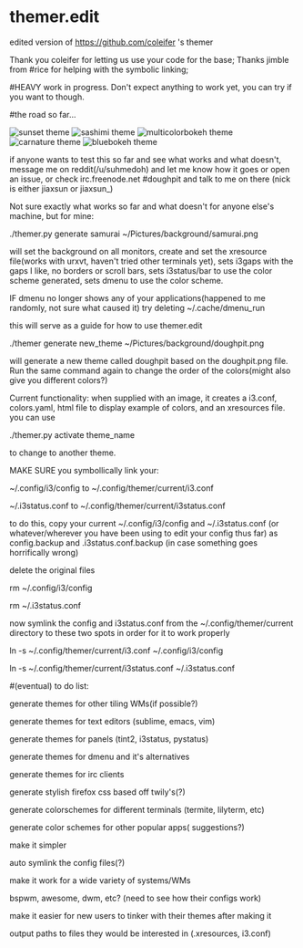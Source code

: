 # themer.edit
edited version of https://github.com/coleifer 's themer

Thank you coleifer for letting us use your code for the base;
Thanks jimble from #rice for helping with the symbolic linking;

#HEAVY work in progress.  Don't expect anything to work yet, you can try if you want to though.

#the road so far...

![sunset theme](http://i.imgur.com/3U5P8iX.jpg)
![sashimi theme](http://i.imgur.com/cKttKA7.jpg)
![multicolorbokeh theme](http://i.imgur.com/x6tDdL2.jpg)
![carnature theme](http://i.imgur.com/mk2piwr.jpg)
![bluebokeh theme](http://i.imgur.com/XMpzu3l.jpg)


if anyone wants to test this so far and see what works and what doesn't, message me on reddit(/u/suhmedoh) and let me know how it goes or open an issue, or check irc.freenode.net #doughpit and talk to me on there (nick is either jiaxsun or jiaxsun_)


Not sure exactly what works so far and what doesn't for anyone else's machine, but for mine:

./themer.py generate samurai ~/Pictures/background/samurai.png

will set the background on all monitors, create and set the xresource file(works with urxvt, haven't tried other terminals yet), sets i3gaps with the gaps I like, no borders or scroll bars, sets i3status/bar to use the color scheme generated, sets dmenu to use the color scheme.


IF dmenu no longer shows any of your applications(happened to me randomly, not sure what caused it) try deleting ~/.cache/dmenu_run


this will serve as a guide for how to use themer.edit

./themer generate new_theme ~/Pictures/background/doughpit.png

will generate a new theme called doughpit based on the doughpit.png file.  Run the same command again to change the order of the colors(might also give you different colors?)



Current functionality: when supplied with an image, it creates a i3.conf, colors.yaml, html file to display example of colors, and an xresources file.   you can use 

./themer.py activate theme_name

to change to another theme.


MAKE SURE you symbollically link your:

~/.config/i3/config to ~/.config/themer/current/i3.conf

~/.i3status.conf to ~/.config/themer/current/i3status.conf

to do this, copy your current ~/.config/i3/config and ~/.i3status.conf (or whatever/wherever you have been using to edit your config thus far) as config.backup and .i3status.conf.backup (in case something goes horrifically wrong)

delete the original files

rm ~/.config/i3/config

rm ~/.i3status.conf


now symlink the config and i3status.conf from the ~/.config/themer/current directory to these two spots in order for it to work properly


ln -s ~/.config/themer/current/i3.conf ~/.config/i3/config

ln -s ~/.config/themer/current/i3status.conf ~/.i3status.conf




#(eventual) to do list:


generate themes for other tiling WMs(if possible?)

generate themes for text editors (sublime, emacs, vim)

generate themes for panels (tint2, i3status, pystatus)

generate themes for dmenu and it's alternatives

generate themes for irc clients

generate stylish firefox css based off twily's(?)

generate colorschemes for different terminals (termite, lilyterm, etc)

generate color schemes for other popular apps( suggestions?)


make it simpler

  auto symlink the config files(?)


make it work for a wide variety of systems/WMs

  bspwm, awesome, dwm, etc? (need to see how their configs work) 


make it easier for new users to tinker with their themes after making it

  output paths to files they would be interested in (.xresources, i3.conf)
